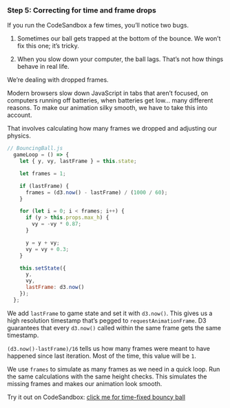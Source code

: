 
### Step 5: Correcting for time and frame drops

If you run the CodeSandbox a few times, you’ll notice two bugs.

1)  Sometimes our ball gets trapped at the bottom of the bounce. We
    won’t fix this one; it’s tricky.

2)  When you slow down your computer, the ball lags. That’s not how
    things behave in real life.

We’re dealing with dropped frames.

Modern browsers slow down JavaScript in tabs that aren’t focused, on
computers running off batteries, when batteries get low… many different
reasons. To make our animation silky smooth, we have to take this into
account.

That involves calculating how many frames we dropped and adjusting our
physics.

``` javascript
// BouncingBall.js
  gameLoop = () => {
    let { y, vy, lastFrame } = this.state;

    let frames = 1;

    if (lastFrame) {
      frames = (d3.now() - lastFrame) / (1000 / 60);
    }

    for (let i = 0; i < frames; i++) {
      if (y > this.props.max_h) {
        vy = -vy * 0.87;
      }

      y = y + vy;
      vy = vy + 0.3;
    }

    this.setState({
      y,
      vy,
      lastFrame: d3.now()
    });
  };
```

We add `lastFrame` to game state and set it with `d3.now()`. This gives
us a high resolution timestamp that’s pegged to `requestAnimationFrame`.
D3 guarantees that every `d3.now()` called within the same frame gets
the same timestamp.

`(d3.now()-lastFrame)/16` tells us how many frames were meant to have
happened since last iteration. Most of the time, this value will be `1`.

We use `frames` to simulate as many frames as we need in a quick loop.
Run the same calculations with the same height checks. This simulates
the missing frames and makes our animation look smooth.

Try it out on CodeSandbox: [click me for time-fixed bouncy
ball](https://codesandbox.io/s/8n3p6720wl)
